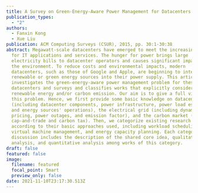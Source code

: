 ```yaml
---
title: A Survey on Green-Energy-Aware Power Management for Datacenters
publication_types:
  - "2"
authors:
  - Fanxin Kong
  - Xue Liu
publication: ACM Computing Surveys (CSUR), 2015, pp. 30:1-30:38
abstract: Megawatt-scale datacenters have emerged to meet the increasing demand
  for IT applications and services. The hunger for power brings large
  electricity bills to datacenter operators and causes significant impacts to
  the environment. To reduce costs and environmental impacts, modern
  datacenters, such as those of Google and Apple, are beginning to integrate
  renewable or green energy sources into their power supply. This article
  investigates the green-energy-aware power management problem for these
  datacenters and surveys and classifies works that explicitly consider
  renewable energy and/or carbon emission. Our aim is to give a full view of
  this problem. Hence, we first provide some basic knowledge on datacenters
  (including datacenter components, power infrastructure, power load estimation,
  and energy sources' operations), the electrical grid (including dynamic
  pricing, power outages, and emission factor), and the carbon market (including
  cap-and-trade and carbon tax). Then, we categorize existing research works
  according to their basic approaches used, including workload scheduling,
  virtual machine management, and energy capacity planning. Each category's
  discussion includes the description of the shared core idea, qualitative
  analysis, and quantitative analysis among works of this category.
draft: false
featured: false
image:
  filename: featured
  focal_point: Smart
  preview_only: false
date: 2021-11-10T23:17:30.513Z
---
```

